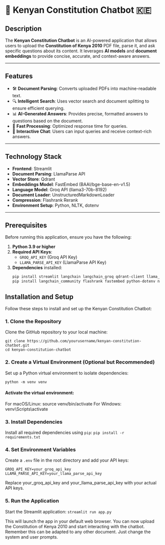 # 📜 Kenyan Constitution Chatbot 🇰🇪

## Description  
The **Kenyan Constitution Chatbot** is an AI-powered application that allows users to upload the **Constitution of Kenya 2010** PDF file, parse it, and ask specific questions about its content. It leverages **AI models** and **document embeddings** to provide concise, accurate, and context-aware answers.

---

## Features  

- 🛠️ **Document Parsing**: Converts uploaded PDFs into machine-readable text.  
- 🔍 **Intelligent Search**: Uses vector search and document splitting to ensure efficient querying.  
- 📊 **AI-Generated Answers**: Provides precise, formatted answers to questions based on the document.  
- 🚀 **Fast Processing**: Optimized response time for queries.  
- 💬 **Interactive Chat**: Users can input queries and receive context-rich answers.  

---

## Technology Stack  

- **Frontend**: Streamlit  
- **Document Parsing**: LlamaParse API  
- **Vector Store**: Qdrant  
- **Embeddings Model**: FastEmbed (BAAI/bge-base-en-v1.5)  
- **Language Model**: Groq API (llama3-70b-8192)  
- **Document Loader**: UnstructuredMarkdownLoader  
- **Compression**: Flashrank Rerank  
- **Environment Setup**: Python, NLTK, dotenv  

---

## Prerequisites  

Before running this application, ensure you have the following:  

1. **Python 3.9 or higher**  
2. **Required API Keys**:  
   - `GROQ_API_KEY` (Groq API Key)  
   - `LLAMA_PARSE_API_KEY` (LlamaParse API Key)  
3. **Dependencies** installed:  
   ```bash
   pip install streamlit langchain langchain_groq qdrant-client llama_parse unstructured 
   pip install langchain_community flashrank fastembed python-dotenv nltk

## Installation and Setup  

Follow these steps to install and set up the Kenyan Constitution Chatbot:

### 1. Clone the Repository  
Clone the GitHub repository to your local machine:
```
git clone https://github.com/yourusername/kenyan-constitution-chatbot.git
cd kenyan-constitution-chatbot
```
### 2. Create a Virtual Environment (Optional but Recommended)
Set up a Python virtual environment to isolate dependencies:
```
python -m venv venv
```
#### Activate the virtual environment:
For macOS/Linux:
source venv/bin/activate
For Windows:
venv\Scripts\activate

### 3. Install Dependencies
Install all required dependencies using `pip`:
`pip install -r requirements.txt`

### 4. Set Environment Variables
Create a `.env` file in the root directory and add your API keys:
```
GROQ_API_KEY=your_groq_api_key
LLAMA_PARSE_API_KEY=your_llama_parse_api_key
```
Replace your_groq_api_key and your_llama_parse_api_key with your actual API keys.

### 5. Run the Application

Start the Streamlit application:
`streamlit run app.py`

This will launch the app in your default web browser. You can now upload the Constitution of Kenya 2010 and start interacting with the chatbot. Remember this can be  adapted to any other document. Just change the system and user prompts.

